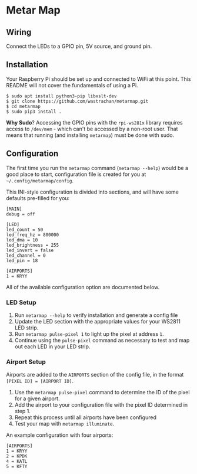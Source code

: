 # Metar Map


## Wiring
Connect the LEDs to a GPIO pin, 5V source, and ground pin.


## Installation
Your Raspberry Pi should be set up and connected to WiFi at this point. This README will not cover the fundamentals of using a Pi.

```
$ sudo apt install python3-pip libxslt-dev
$ git clone https://github.com/wastrachan/metarmap.git
$ cd metarmap
$ sudo pip3 install .
```
**Why Sudo**? Accessing the GPIO pins with the `rpi-ws281x` library requires access to `/dev/mem` - which can't be accessed by a non-root user. That means that running (and installing `metarmap`) must be done with sudo.


## Configuration
The first time you run the `metarmap` command (`metarmap --help`) would be a good place to start,  configuration file is created for you at `~/.config/metarmap/config`.

This INI-style configuration is divided into sections, and will have some defaults pre-filled for you:

```
[MAIN]
debug = off

[LED]
led_count = 50
led_freq_hz = 800000
led_dma = 10
led_brightness = 255
led_invert = false
led_channel = 0
led_pin = 18

[AIRPORTS]
1 = KRYY
```

All of the available configuration option are documented below.

### LED Setup
1. Run `metarmap --help` to verify installation and generate a config file
2. Update the LED section with the appropriate values for your WS2811 LED strip.
3. Run `metarmap pulse-pixel 1` to light up the pixel at address `1`.
4. Continue using the `pulse-pixel` command as necessary to test and map out each LED in your LED strip.


### Airport Setup
Airports are added to the `AIRPORTS` section of the config file, in the format `[PIXEL ID] = [AIRPORT ID]`.

1. Use the `metarmap pulse-pixel` command to determine the ID of the pixel for a given airport.
2. Add the airport to your configuration file with the pixel ID determined in step 1.
3. Repeat this process until all airports have been configured
4. Test your map with `metarmap illuminate`.

An example configuration with four airports:

```
[AIRPORTS]
1 = KRYY
2 = KPDK
4 = KATL
5 = KFTY
```
